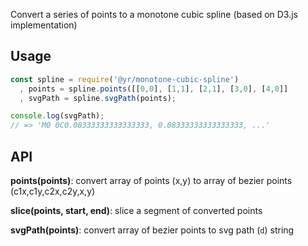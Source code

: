 Convert a series of points to a monotone cubic spline (based on D3.js implementation)

## Usage

```js
const spline = require('@yr/monotone-cubic-spline')
  , points = spline.points([[0,0], [1,1], [2,1], [3,0], [4,0]]
  , svgPath = spline.svgPath(points);

console.log(svgPath);
// => 'M0 0C0.08333333333333333, 0.08333333333333333, ...'
```

## API

**points(points)**: convert array of points (x,y) to array of bezier points (c1x,c1y,c2x,c2y,x,y)

**slice(points, start, end)**: slice a segment of converted points

**svgPath(points)**: convert array of bezier points to svg path (`d`) string